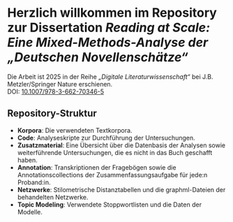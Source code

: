 # Herzlich willkommen im Repository zur Dissertation *Reading at Scale: Eine Mixed-Methods-Analyse der „Deutschen Novellenschätze“*

Die Arbeit ist 2025 in der Reihe *„Digitale Literaturwissenschaft“* bei J.B. Metzler/Springer Nature erschienen.  
DOI: [10.1007/978-3-662-70346-5](https://doi.org/10.1007/978-3-662-70346-5)

## Repository-Struktur

- **Korpora**: Die verwendeten Textkorpora.  
- **Code**: Analyseskripte zur Durchführung der Untersuchungen.  
- **Zusatzmaterial**: Eine Übersicht über die Datenbasis der Analysen sowie weiterführende Untersuchungen, die es nicht in das Buch geschafft haben.  
- **Annotation**: Transkriptionen der Fragebögen sowie die Annotationscollections der Zusammenfassungsaufgabe für jede:n Proband:in.  
- **Netzwerke**: Stilometrische Distanztabellen und die graphml-Dateien der behandelten Netzwerke.  
- **Topic Modeling**: Verwendete Stoppwortlisten und die Daten der Modelle.  
